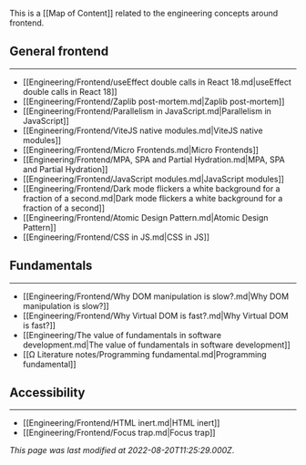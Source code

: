 This is a [[Map of Content]] related to the engineering concepts around frontend.

## General frontend
---
- [[Engineering/Frontend/useEffect double calls in React 18.md|useEffect double calls in React 18]]
- [[Engineering/Frontend/Zaplib post-mortem.md|Zaplib post-mortem]]
- [[Engineering/Frontend/Parallelism in JavaScript.md|Parallelism in JavaScript]]
- [[Engineering/Frontend/ViteJS native modules.md|ViteJS native modules]]
- [[Engineering/Frontend/Micro Frontends.md|Micro Frontends]]
- [[Engineering/Frontend/MPA, SPA and Partial Hydration.md|MPA, SPA and Partial Hydration]]
- [[Engineering/Frontend/JavaScript modules.md|JavaScript modules]]
- [[Engineering/Frontend/Dark mode flickers a white background for a fraction of a second.md|Dark mode flickers a white background for a fraction of a second]]
- [[Engineering/Frontend/Atomic Design Pattern.md|Atomic Design Pattern]]
- [[Engineering/Frontend/CSS in JS.md|CSS in JS]]

## Fundamentals
---
- [[Engineering/Frontend/Why DOM manipulation is slow?.md|Why DOM manipulation is slow?]]
- [[Engineering/Frontend/Why Virtual DOM is fast?.md|Why Virtual DOM is fast?]]
- [[Engineering/The value of fundamentals in software development.md|The value of fundamentals in software development]]
- [[Ω Literature notes/Programming fundamental.md|Programming fundamental]]

## Accessibility
---
- [[Engineering/Frontend/HTML inert.md|HTML inert]]
- [[Engineering/Frontend/Focus trap.md|Focus trap]]


*This page was last modified at 2022-08-20T11:25:29.000Z*.
